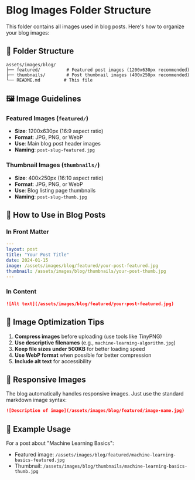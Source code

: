 # Blog Images Folder Structure

This folder contains all images used in blog posts. Here's how to organize your blog images:

## 📁 Folder Structure

```
assets/images/blog/
├── featured/          # Featured post images (1200x630px recommended)
├── thumbnails/        # Post thumbnail images (400x250px recommended)
└── README.md         # This file
```

## 🖼️ Image Guidelines

### Featured Images (`featured/`)
- **Size**: 1200x630px (16:9 aspect ratio)
- **Format**: JPG, PNG, or WebP
- **Use**: Main blog post header images
- **Naming**: `post-slug-featured.jpg`

### Thumbnail Images (`thumbnails/`)
- **Size**: 400x250px (16:10 aspect ratio)
- **Format**: JPG, PNG, or WebP
- **Use**: Blog listing page thumbnails
- **Naming**: `post-slug-thumb.jpg`

## 📝 How to Use in Blog Posts

### In Front Matter
```yaml
---
layout: post
title: "Your Post Title"
date: 2024-01-15
image: /assets/images/blog/featured/your-post-featured.jpg
thumbnail: /assets/images/blog/thumbnails/your-post-thumb.jpg
---
```

### In Content
```markdown
![Alt text](/assets/images/blog/featured/your-post-featured.jpg)
```

## 🎨 Image Optimization Tips

1. **Compress images** before uploading (use tools like TinyPNG)
2. **Use descriptive filenames** (e.g., `machine-learning-algorithm.jpg`)
3. **Keep file sizes under 500KB** for better loading speed
4. **Use WebP format** when possible for better compression
5. **Include alt text** for accessibility

## 📱 Responsive Images

The blog automatically handles responsive images. Just use the standard markdown image syntax:

```markdown
![Description of image](/assets/images/blog/featured/image-name.jpg)
```

## 🔗 Example Usage

For a post about "Machine Learning Basics":
- Featured image: `/assets/images/blog/featured/machine-learning-basics-featured.jpg`
- Thumbnail: `/assets/images/blog/thumbnails/machine-learning-basics-thumb.jpg` 